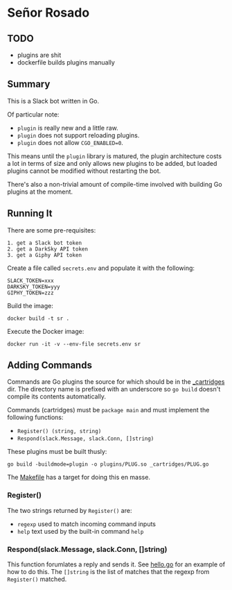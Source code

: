 # Señor Rosado

## TODO

* plugins are shit
* dockerfile builds plugins manually

## Summary

This is a Slack bot written in Go.

Of particular note:

* `plugin` is really new and a little raw.
* `plugin` does not support reloading plugins.
* `plugin` does not allow `CGO_ENABLED=0`.

This means until the `plugin` library is matured, the plugin architecture
costs a lot in terms of size and only allows new plugins to be added, but
loaded plugins cannot be modified without restarting the bot.

There's also a non-trivial amount of compile-time involved with building
Go plugins at the moment.


## Running It

There are some pre-requisites:

```
1. get a Slack bot token
2. get a DarkSky API token
3. get a Giphy API token
```

Create a file called `secrets.env` and populate it with the following:

```
SLACK_TOKEN=xxx
DARKSKY_TOKEN=yyy
GIPHY_TOKEN=zzz
```

Build the image:

```
docker build -t sr .
```

Execute the Docker image:

```
docker run -it -v --env-file secrets.env sr
```


## Adding Commands

Commands are Go plugins the source for which should be in the
[_cartridges](_cartridges/) dir. The directory name is prefixed with
an underscore so `go build` doesn't compile its contents automatically.

Commands (cartridges) must be `package main` and must implement the following
functions:

* `Register() (string, string)`
* `Respond(slack.Message, slack.Conn, []string)`

These plugins must be built thusly:

```
go build -buildmode=plugin -o plugins/PLUG.so _cartridges/PLUG.go
```

The [Makefile](Makefile) has a target for doing this en masse.


### Register()

The two strings returned by `Register()` are:

* `regexp` used to match incoming command inputs
* `help` text used by the built-in command `help`


### Respond(slack.Message, slack.Conn, []string)

This function forumlates a reply and sends it. See
[hello.go](_cartridges/hello.go) for an example of how to do this. The
`[]string` is the list of matches that the regexp from `Register()` matched.

